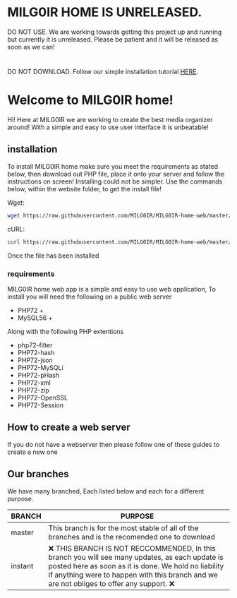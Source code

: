 
# MILG0IR HOME IS UNRELEASED.
DO NOT USE. We are working towards getting this project up and running but currently it is unreleased. Please be patient and it will be released as soon as we can!
#
DO NOT DOWNLOAD. Follow our simple installation tutorial [HERE](#installation).
# Welcome to MILG0IR home!
Hi! Here at MILG0IR we are working to create the best media organizer around! With a simple and easy to use user interface it is unbeatable!

## installation
To install MILG0IR home make sure you meet the requirements as stated below, then download out PHP file, place it onto your server and follow the instructions on screen! Installing could not be simpler. Use the commands below, within the website folder,  to get the install file!

Wget:
```sh
wget https://raw.githubusercontent.com/MILG0IR/MILG0IR-home-web/master/install.php
```
cURL:
```sh
curl https://raw.githubusercontent.com/MILG0IR/MILG0IR-home-web/master/install.php > install.php
```
Once the file has been installed

### requirements
MILG0IR home web app is a simple and easy to use web application, To install you will need the following on a public web server

- PHP72 +
- MySQL56 +

Along with the following PHP extentions

- php72-filter
- PHP72-hash
- PHP72-json
- PHP72-MySQLi
- PHP72-pHash
- PHP72-xml
- PHP72-zip
- PHP72-OpenSSL
- PHP72-Session

## How to create a web server
If you do not have a webserver then please follow one of these guides to create a new one

## Our branches
We have many branched, Each listed below and each for a different purpose.

| BRANCH          | PURPOSE |
| --------------- | ------- |
| master          | This branch is for the most stable of all of the branches and is the recomended one to download |
| instant         | :x: THIS BRANCH IS NOT RECCOMMENDED, In this branch you will see many updates, as each update is posted here as soon as it is done. We hold no liability if anything were to happen with this branch and we are not obliges to offer any support. :x:| 
